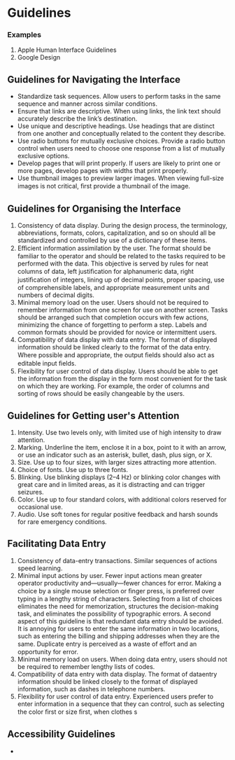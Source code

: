 # Guidelines
### Examples
1. Apple Human Interface Guidelines
2. Google Design 

## Guidelines for Navigating the Interface
- Standardize task sequences. Allow users to perform tasks in the same sequence and manner across similar conditions.
- Ensure that links are descriptive. When using links, the link text should accurately describe the link’s destination.
- Use unique and descriptive headings. Use headings that are distinct from one another and conceptually related to the content they describe.
- Use radio buttons for mutually exclusive choices. Provide a radio button control when users need to choose one response from a list of mutually exclusive options.
- Develop pages that will print properly. If users are likely to print one or more pages, develop pages with widths that print properly.
- Use thumbnail images to preview larger images. When viewing full-size images is not critical, ﬁrst provide a thumbnail of the image.

## Guidelines for Organising the Interface
1. Consistency of data display. During the design process, the terminology, abbreviations, formats, colors, capitalization, and so on should all be standardized and controlled by use of a dictionary of these items.
2. Eﬃcient information assimilation by the user. The format should be familiar to the operator and should be related to the tasks required to be performed with the data. This objective is served by rules for neat columns of data, left justiﬁcation for alphanumeric data, right justiﬁcation of integers, lining up of decimal points, proper spacing, use of comprehensible labels, and appropriate measurement units and numbers of decimal digits.
3. Minimal memory load on the user. Users should not be required to remember information from one screen for use on another screen. Tasks should be arranged such that completion occurs with few actions, minimizing the chance of forgetting to perform a step. Labels and common formats should be provided for novice or intermittent users.
4. Compatibility of data display with data entry. The format of displayed information should be linked clearly to the format of the data entry. Where possible and appropriate, the output ﬁelds should also act as editable input ﬁelds.
5. Flexibility for user control of data display. Users should be able to get the information from the display in the form most convenient for the task on which they are working. For example, the order of columns and sorting of rows should be easily changeable by the users. 

## Guidelines for Getting user's Attention
1. Intensity. Use two levels only, with limited use of high intensity to draw attention.
2. Marking. Underline the item, enclose it in a box, point to it with an arrow, or use an indicator such as an asterisk, bullet, dash, plus sign, or X.
3. Size. Use up to four sizes, with larger sizes attracting more attention.
4. Choice of fonts. Use up to three fonts.
5. Blinking. Use blinking displays (2–4 Hz) or blinking color changes with great care and in limited areas, as it is distracting and can trigger seizures.
6. Color. Use up to four standard colors, with additional colors reserved for occasional use.
7. Audio. Use soft tones for regular positive feedback and harsh sounds for rare emergency conditions.

## Facilitating Data Entry
1. Consistency of data-entry transactions. Similar sequences of actions speed learning.
2. Minimal input actions by user. Fewer input actions mean greater operator productivity and—usually—fewer chances for error. Making a choice by a single mouse selection or ﬁnger press, is preferred over typing in a lengthy string of characters. Selecting from a list of choices eliminates the need for memorization, structures the decision-making task, and eliminates the possibility of typographic errors. A second aspect of this guideline is that redundant data entry should be avoided. It is annoying for users to enter the same information in two locations, such as entering the billing and shipping addresses when they are the same. Duplicate entry is perceived as a waste of eﬀort and an opportunity for error.
3. Minimal memory load on users. When doing data entry, users should not be required to remember lengthy lists of codes.
4. Compatibility of data entry with data display. The format of dataentry information should be linked closely to the format of displayed information, such as dashes in telephone numbers.
5. Flexibility for user control of data entry. Experienced users prefer to enter information in a sequence that they can control, such as selecting the color ﬁrst or size ﬁrst, when clothes s

## Accessibility Guidelines
- 